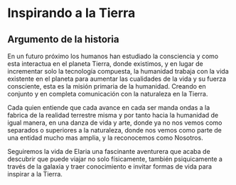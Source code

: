 # Inspirando a la Tierra
## Argumento de la historia

En un futuro próximo los humanos han estudiado la consciencia y como esta interactua en el planeta Tierra, donde existimos, y en lugar de incrementar solo la tecnología compuesta, la humanidad trabaja con la vida existente en el planeta para aumentar las cualidades de la vida y su fuerza consciente, esta es la misión primaria de la humanidad. Creando en conjunto y en completa comunicación con la naturaleza en la Tierra.

Cada quien entiende que cada avance en cada ser manda ondas a la fabrica de la realidad terrestre misma y por tanto hacia la humanidad de igual manera, en una danza de vida y arte, donde ya no nos vemos como separados o superiores a la naturaleza, donde nos vemos como parte de una entidad mucho mas amplia, y la reconocemos como Nosotros.

Seguiremos la vida de Elaria una fascinante aventurera que acaba de descubrir que puede viajar no solo físicamente, también psiquicamente a través de la galaxia y traer conocimiento e invitar formas de vida para inspirar a la Tierra.
